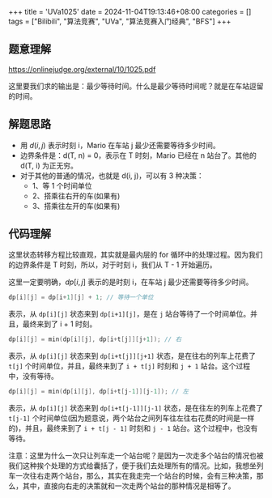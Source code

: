 +++
title = 'UVa1025'
date = 2024-11-04T19:13:46+08:00
categories = []
tags = ["Bilibili", "算法竞赛", "UVa", "算法竞赛入门经典", "BFS"]
+++

## 题意理解

<https://onlinejudge.org/external/10/1025.pdf>

这里要我们求的输出是：最少等待时间。什么是最少等待时间呢？就是在车站逗留的时间。

## 解题思路

- 用 $d(i, j)$ 表示时刻 i，Mario 在车站 j 最少还需要等待多少时间。
- 边界条件是：d(T, n) = 0，表示在 T 时刻，Mario 已经在 n 站台了。其他的 d(T, i) 为正无穷。
- 对于其他的普通的情况，也就是 d(i, j)，可以有 3 种决策：
  - 1、等 1 个时间单位
  - 2、搭乘往右开的车(如果有)
  - 3、搭乘往左开的车(如果有)

## 代码理解

这里状态转移方程比较直观，其实就是最内层的 for 循环中的处理过程。因为我们的边界条件是 T 时刻，所以，对于时刻 i，我们从 T - 1 开始遍历。

这里一定要明确，$dp[i, j]$ 表示的是时刻 i，在车站 j 最少还需要等待多少时间。

```cpp
dp[i][j] = dp[i+1][j] + 1; // 等待一个单位
```

表示，从 `dp[i][j]` 状态来到 `dp[i+1][j]`，是在 `j` 站台等待了一个时间单位。并且，最终来到了 i + 1 时刻。

```cpp
dp[i][j] = min(dp[i][j], dp[i+t[j]][j+1]); // 右
```

表示，从 `dp[i][j]` 状态来到 `dp[i+t[j]][j+1]` 状态，是在往右的列车上花费了 `t[j]` 个时间单位，并且，最终来到了 `i + t[j]` 时刻和 `j + 1` 站台。这个过程中，没有等待。

```cpp
dp[i][j] = min(dp[i][j], dp[i+t[j-1]][j-1]); // 左
```

表示，从 `dp[i][j]` 状态来到 `dp[i+t[j-1]][j-1]` 状态，是在往左的列车上花费了 `t[j-1]` 个时间单位(因为题意说，两个站台之间列车往左往右花费的时间是一样的)，并且，最终来到了 `i + t[j - 1]` 时刻和 `j - 1` 站台。这个过程中，也没有等待。

注意：这里为什么一次只让列车走一个站台呢？是因为一次走多个站台的情况也被我们这种挨个处理的方式给囊括了，便于我们去处理所有的情况。比如，我想坐列车一次往右走两个站台，那么，其实在我走完一个站台的时候，会有三种决策，那么，其中，直接向右走的决策就和一次走两个站台的那种情况是相等了。
